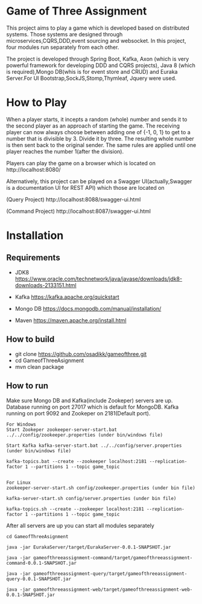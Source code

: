 # Game of Three Assignment

This project aims to play a game which is developed based on distributed systems. Those systems are designed through 
microservices,CQRS,DDD,event sourcing and websocket. In this project, four modules run separately from each other.

The project is developed through Spring Boot, Kafka, Axon (which is very powerful framework for developing DDD and CQRS projects),
Java 8 (which is required),Mongo DB(whis is for event store and CRUD) and Euraka Server.For UI Bootstrap,SockJS,Stomp,Thymleaf,
Jquery were used.

# How to Play

When a player starts, it incepts a random (whole) number and sends it to the second
player as an approach of starting the game. The receiving player can now always choose
between adding one of {-1, 0, 1} to get to a number that is divisible by 3. Divide it by three. The
resulting whole number is then sent back to the original sender.
The same rules are applied until one player reaches the number 1(after the division).

Players can play the game on a browser which is located on http://localhost:8080/

Alternatively, this project can be played on a Swagger UI(actually,Swagger is a documentation UI for REST API) which those are located on

(Query Project) http://localhost:8088/swagger-ui.html 

(Command Project) http://localhost:8087/swagger-ui.html 


# Installation

## Requirements

* JDK8 https://www.oracle.com/technetwork/java/javase/downloads/jdk8-downloads-2133151.html

* Kafka https://kafka.apache.org/quickstart

* Mongo DB https://docs.mongodb.com/manual/installation/

* Maven https://maven.apache.org/install.html

## How to build

* git clone https://github.com/osadikk/gameofthree.git
* cd GameofThreeAsignment
* mvn clean package

## How to run

Make sure Mongo DB and Kafka(include Zookeper) servers are up. Database running on port 27017 which is default for MongoDB.
Kafka running on port 9092 and Zookeper on 2181(Default port).

```
For Windows
Start Zookeper zookeeper-server-start.bat ../../config/zookeeper.properties (under bin/windows file)

Start Kafka kafka-server-start.bat ../../config/server.properties (under bin/windows file)

kafka-topics.bat --create --zookeeper localhost:2181 --replication-factor 1 --partitions 1 --topic game_topic


For Linux
zookeeper-server-start.sh config/zookeeper.properties (under bin file)

kafka-server-start.sh config/server.properties (under bin file)

kafka-topics.sh --create --zookeeper localhost:2181 --replication-factor 1 --partitions 1 --topic game_topic
```

After all servers are up you can start all modules separately

```
cd GameofThreeAsignment

java -jar EurakaServer/target/EurakaServer-0.0.1-SNAPSHOT.jar

java -jar gameofthreeassignment-command/target/gameofthreeassignment-command-0.0.1-SNAPSHOT.jar

java -jar gameofthreeassignment-query/target/gameofthreeassignment-query-0.0.1-SNAPSHOT.jar

java -jar gameofthreeassignment-web/target/gameofthreeassignment-web-0.0.1-SNAPSHOT.jar

```



